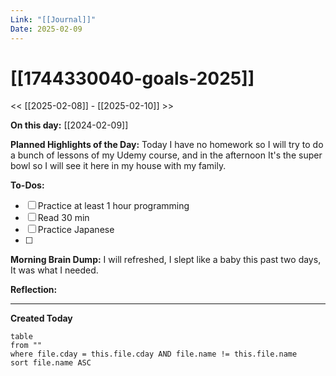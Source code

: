 ```yaml
---
Link: "[[Journal]]"
Date: 2025-02-09
---
```

# [[1744330040-goals-2025]]

<< [[2025-02-08]] - [[2025-02-10]] >>

**On this day:** [[2024-02-09]]

**Planned Highlights of the Day:**
Today I have no homework so I will try to do a bunch of lessons of my Udemy course, and in the afternoon It's the super bowl so I will see it here in my house with my family.

**To-Dos:**
- [ ] Practice at least 1 hour programming
- [ ] Read 30 min
- [ ] Practice Japanese
- [ ] 

**Morning Brain Dump:**
I will refreshed, I slept like a baby this past two days, It was what I needed.

**Reflection:**


---
**Created Today**
```dataview
table
from ""
where file.cday = this.file.cday AND file.name != this.file.name
sort file.name ASC
```
